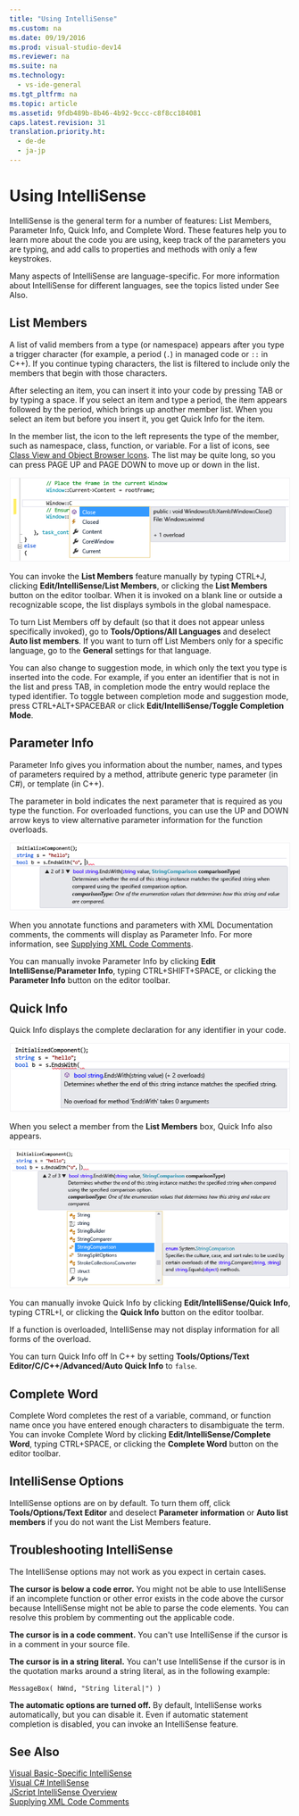 ```yaml
---
title: "Using IntelliSense"
ms.custom: na
ms.date: 09/19/2016
ms.prod: visual-studio-dev14
ms.reviewer: na
ms.suite: na
ms.technology: 
  - vs-ide-general
ms.tgt_pltfrm: na
ms.topic: article
ms.assetid: 9fdb489b-8b46-4b92-9ccc-c8f8cc184081
caps.latest.revision: 31
translation.priority.ht: 
  - de-de
  - ja-jp
---
```

# Using IntelliSense
IntelliSense is the general term for a number of features: List Members, Parameter Info, Quick Info, and Complete Word. These features help you to learn more about the code you are using, keep track of the parameters you are typing, and add calls to properties and methods with only a few keystrokes.  
  
 Many aspects of IntelliSense are language-specific. For more information about IntelliSense for different languages, see the topics listed under See Also.  
  
## List Members  
 A list of valid members from a type (or namespace) appears after you type a trigger character (for example, a period (`.`) in managed code or `::` in C++). If you continue typing characters, the list is filtered to include only the members that begin with those characters.  
  
 After selecting an item, you can insert it into your code by pressing TAB or by typing a space. If you select an item and type a period, the item appears followed by the period, which brings up another member list. When you select an item but before you insert it, you get Quick Info for the item.  
  
 In the member list, the icon to the left represents the type of the member, such as namespace, class, function, or variable. For a list of icons, see [Class View and Object Browser Icons](../vs140/Class-View-and-Object-Browser-Icons.md). The list may be quite long, so you can press PAGE UP and PAGE DOWN to move up or down in the list.  
  
 ![Visual Studio Member List](../vs140/media/vs2015_Intellisense.png "vs2015_Intellisense")  
  
 You can invoke the **List Members** feature manually by typing CTRL+J, clicking **Edit/IntelliSense/List Members**, or clicking the **List Members** button on the editor toolbar. When it is invoked on a blank line or outside a recognizable scope, the list displays symbols in the global namespace.  
  
 To turn List Members off by default (so that it does not appear unless specifically invoked), go to **Tools/Options/All Languages** and deselect **Auto list members**. If you want to turn off List Members only for a specific language, go to the **General** settings for that language.  
  
 You can also change to suggestion mode, in which only the text you type is inserted into the code. For example, if you enter an identifier that is not in the list and press TAB, in completion mode the entry would replace the typed identifier. To toggle between completion mode and suggestion mode, press CTRL+ALT+SPACEBAR or click **Edit/IntelliSense/Toggle Completion Mode**.  
  
## Parameter Info  
 Parameter Info gives you information about the number, names, and types of parameters required by a method, attribute generic type parameter (in C#), or template (in C++).  
  
 The parameter in bold indicates the next parameter that is required as you type the function. For overloaded functions, you can use the UP and DOWN arrow keys to view alternative parameter information for the function overloads.  
  
 ![Parameter Info](../vs140/media/VS2015_param_Info.png "VS2015_param_Info")  
  
 When you annotate functions and parameters with XML Documentation comments, the comments will display as Parameter Info. For more information, see [Supplying XML Code Comments](../vs140/Supplying-XML-Code-Comments.md).  
  
 You can manually invoke Parameter Info by clicking **Edit IntelliSense/Parameter Info**, typing CTRL+SHIFT+SPACE, or clicking the **Parameter Info** button on the editor toolbar.  
  
## Quick Info  
 Quick Info displays the complete declaration for any identifier in your code.  
  
 ![Visual Studio Quick Info](../vs140/media/VS2015_Quick_info.png "VS2015_Quick_info")  
  
 When you select a member from the **List Members** box, Quick Info also appears.  
  
 ![Parameter Info in a C&#35; code file](../vs140/media/VS2015_ParamInfo.png "VS2015_ParamInfo")  
  
 You can manually invoke Quick Info by clicking **Edit/IntelliSense/Quick Info**, typing CTRL+I, or clicking the **Quick Info** button on the editor toolbar.  
  
 If a function is overloaded, IntelliSense may not display information for all forms of the overload.  
  
 You can turn Quick Info off In C++ by setting **Tools/Options/Text Editor/C/C++/Advanced/Auto Quick Info** to `false`.  
  
## Complete Word  
 Complete Word completes the rest of a variable, command, or function name once you have entered enough characters to disambiguate the term. You can invoke Complete Word by clicking **Edit/IntelliSense/Complete Word**, typing CTRL+SPACE, or clicking the **Complete Word** button on the editor toolbar.  
  
## IntelliSense Options  
 IntelliSense options are on by default. To turn them off, click **Tools/Options/Text Editor** and deselect **Parameter information** or **Auto list members** if you do not want the List Members feature.  
  
## Troubleshooting IntelliSense  
 The IntelliSense options may not work as you expect in certain cases.  
  
 **The cursor is below a code error.** You might not be able to use IntelliSense if an incomplete function or other error exists in the code above the cursor because IntelliSense might not be able to parse the code elements. You can resolve this problem by commenting out the applicable code.  
  
 **The cursor is in a code comment.** You can't use IntelliSense if the cursor is in a comment in your source file.  
  
 **The cursor is in a string literal.** You can't use IntelliSense if the cursor is in the quotation marks around a string literal, as in the following example:  
  
```  
MessageBox( hWnd, "String literal|") )  
```  
  
 **The automatic options are turned off.** By default, IntelliSense works automatically, but you can disable it. Even if automatic statement completion is disabled, you can invoke an IntelliSense feature.  
  
## See Also  
 [Visual Basic-Specific IntelliSense](../vs140/Visual-Basic-Specific-IntelliSense.md)   
 [Visual C# IntelliSense](../Topic/Visual%20C%23%20IntelliSense.md)   
 [JScript IntelliSense Overview](../Topic/JavaScript%20IntelliSense.md)   
 [Supplying XML Code Comments](../vs140/Supplying-XML-Code-Comments.md)